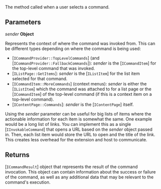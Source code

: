 The method called when a user selects a command.

## Parameters

*sender* **Object**

Represents the context of where the command was invoked from. This can be different types depending on where the command is being used:

- [`ICommandProvider::TopLevelCommands`] (and [`ICommandProvider::FallbackCommands`]): *sender* is the [`ICommandItem`] for the top-level command that was invoked.
- [`IListPage::GetItems`]: *sender* is the [`IListItem`] for the list item selected for that command.
- [`ICommandItem::MoreCommands`] (context menus): *sender* is either the [`IListItem`] which the command was attached to for a list page or the [`ICommandItem`] of the top-level command (if this is a context item on a top-level command).
- [`IContentPage::Commands`]: *sender* is the [`IContentPage`] itself.

Using the *sender* parameter can be useful for big lists of items where the actionable information for each item is somewhat the same. One example would be a long list of links. You can implement this as a single [`IInvokableCommand`] that opens a URL based on the *sender* object passed in. Then, each list item would store the URL to open and the title of the link. This creates less overhead for the extension and host to communicate.

## Returns

[`ICommandResult`] object that represents the result of the command invocation. This object can contain information about the success or failure of the command, as well as any additional data that may be relevant to the command's execution.
